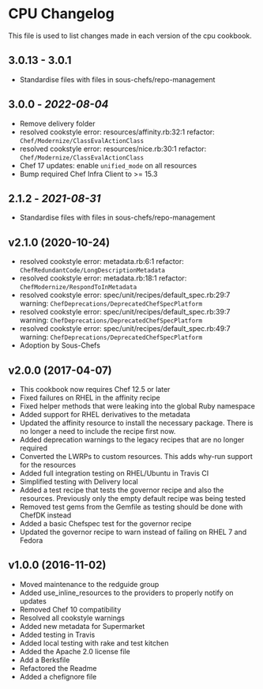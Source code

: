 # CPU Changelog

This file is used to list changes made in each version of the cpu cookbook.

## 3.0.13 - 3.0.1

* Standardise files with files in sous-chefs/repo-management

## 3.0.0 - *2022-08-04*

* Remove delivery folder
* resolved cookstyle error: resources/affinity.rb:32:1 refactor: `Chef/Modernize/ClassEvalActionClass`
* resolved cookstyle error: resources/nice.rb:30:1 refactor: `Chef/Modernize/ClassEvalActionClass`
* Chef 17 updates: enable `unified_mode` on all resources
* Bump required Chef Infra Client to >= 15.3

## 2.1.2 - *2021-08-31*

* Standardise files with files in sous-chefs/repo-management

## v2.1.0 (2020-10-24)

* resolved cookstyle error: metadata.rb:6:1 refactor: `ChefRedundantCode/LongDescriptionMetadata`
* resolved cookstyle error: metadata.rb:18:1 refactor: `ChefModernize/RespondToInMetadata`
* resolved cookstyle error: spec/unit/recipes/default_spec.rb:29:7 warning: `ChefDeprecations/DeprecatedChefSpecPlatform`
* resolved cookstyle error: spec/unit/recipes/default_spec.rb:39:7 warning: `ChefDeprecations/DeprecatedChefSpecPlatform`
* resolved cookstyle error: spec/unit/recipes/default_spec.rb:49:7 warning: `ChefDeprecations/DeprecatedChefSpecPlatform`
* Adoption by Sous-Chefs

## v2.0.0 (2017-04-07)

* This cookbook now requires Chef 12.5 or later
* Fixed failures on RHEL in the affinity recipe
* Fixed helper methods that were leaking into the global Ruby namespace
* Added support for RHEL derivatives to the metadata
* Updated the affinity resource to install the necessary package. There is no longer a need to include the recipe first now.
* Added deprecation warnings to the legacy recipes that are no longer required
* Converted the LWRPs to custom resources. This adds why-run support for the resources
* Added full integration testing on RHEL/Ubuntu in Travis CI
* Simplified testing with Delivery local
* Added a test recipe that tests the governor recipe and also the resources. Previously only the empty default recipe was being tested
* Removed test gems from the Gemfile as testing should be done with ChefDK instead
* Added a basic Chefspec test for the governor recipe
* Updated the governor recipe to warn instead of failing on RHEL 7 and Fedora

## v1.0.0 (2016-11-02)

* Moved maintenance to the redguide group
* Added use_inline_resources to the providers to properly notify on updates
* Removed Chef 10 compatibility
* Resolved all cookstyle warnings
* Added new metadata for Supermarket
* Added testing in Travis
* Added local testing with rake and test kitchen
* Added the Apache 2.0 license file
* Add a Berksfile
* Refactored the Readme
* Added a chefignore file
